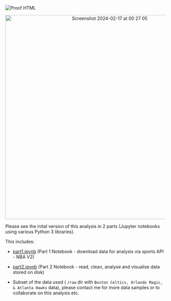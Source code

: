 ![Proof HTML](https://github.com/cph33/nba-stats/actions/workflows/proof-html.yml/badge.svg)

<p align="center">
  <img width="640" alt="Screenshot 2024-02-17 at 00 27 05" src="https://github.com/cph33/nba-stats/assets/8218626/dd2aaff9-f464-4da4-a376-69641e9cdeb4">
</p>

Please see the inital version of this analysis in 2 parts (Jupyter notebooks using various Python 3 libraries).

This includes:

- [part1.ipynb](https://nbviewer.org/github/conorheffron/nba-stats/blob/main/part1.ipynb) (Part 1 Notebook - download data for analysis via sports API - NBA V2)

- [part2.ipynb](https://nbviewer.org/github/conorheffron/nba-stats/blob/main/part2.ipynb) (Part 2 Notebook - read, clean, analyse and visualise data stored on disk)

- Subset of the data used ( `/raw` dir with `Boston Celtics, Orlando Magic, & Atlanta Hawks` data), please contact me for more data samples or to collaborate on this analysis etc.
